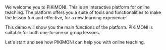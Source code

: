 We welcome you to PIKIMONI. This is an interactive platform for online teaching. The platform offers you a suite of tools and functionalities to make the lesson fun and effective, for a new learning experience!

This demo will show you the main functions of the platform. PIKIMONI is suitable for both one-to-one or group lessons.

Let's start and see how PIKIMONI can help you with online teaching.
